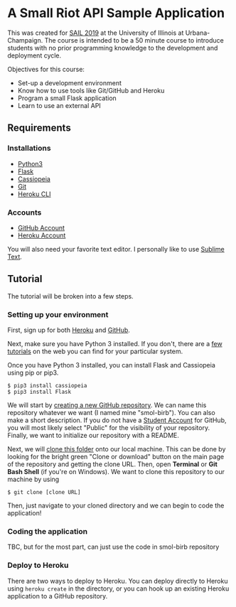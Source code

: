# A Small Riot API Sample Application

This was created for [SAIL 2019](https://sail.cs.illinois.edu/) at the University of Illinois at Urbana-Champaign. The course is intended to be a 50 minute course to introduce students with no prior programming knowledge to the development and deployment cycle. 

Objectives for this course:
- Set-up a development environment
- Know how to use tools like Git/GitHub and Heroku
- Program a small Flask application
- Learn to use an external API

## Requirements

### Installations
- [Python3](https://www.python.org/downloads/)
- [Flask](http://flask.pocoo.org/)
- [Cassiopeia](https://github.com/meraki-analytics/cassiopeia)
- [Git](https://git-scm.com/downloads)
- [Heroku CLI](https://devcenter.heroku.com/articles/heroku-cli)

### Accounts
- [GitHub Account](https://github.com/)
- [Heroku Account](https://heroku.com/)

You will also need your favorite text editor. I personally like to use [Sublime Text](https://www.sublimetext.com/).

## Tutorial

The tutorial will be broken into a few steps.

### Setting up your environment

First, sign up for both [Heroku](https://heroku.com/) and [GitHub](https://github.com/).

Next, make sure you have Python 3 installed. If you don't, there are a [few tutorials](https://realpython.com/installing-python/) on the web you can find for your particular system.

Once you have Python 3 installed, you can install Flask and Cassiopeia using pip or pip3.

```
$ pip3 install cassiopeia
$ pip3 install Flask
```

We will start by [creating a new GitHub repository](https://help.github.com/en/articles/create-a-repo). We can name this repository whatever we want (I named mine "smol-birb"). You can also make a short description. If you do not have a [Student Account](https://education.github.com/pack) for GitHub, you will most likely select "Public" for the visibility of your repository. Finally, we want to initialize our repository with a README.

Next, we will [clone this folder](https://help.github.com/en/articles/cloning-a-repository) onto our local machine. This can be done by looking for the bright green "Clone or download" button on the main page of the repository and getting the clone URL. Then, open **Terminal** or **Git Bash Shell** (if you're on Windows). We want to clone this repository to our machine by using

```
$ git clone [clone URL]
```

Then, just navigate to your cloned directory and we can begin to code the application!

### Coding the application
TBC, but for the most part, can just use the code in smol-birb repository

### Deploy to Heroku

There are two ways to deploy to Heroku. You can deploy directly to Heroku using `heroku create` in the directory, or you can hook up an existing Heroku application to a GitHub repository. 
